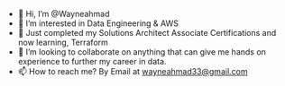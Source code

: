 - 👋 Hi, I’m @Wayneahmad
- 👀 I’m interested in Data Engineering & AWS 
- 🌱 Just completed my Solutions Architect Associate Certifications and now learning, Terraform
- 💞️ I’m looking to collaborate on anything that can give me hands on experience to further my career in data.
- 📫 How to reach me? By Email at wayneahmad33@gmail.com

<!---
Wayneahmad/Wayneahmad is a ✨ special ✨ repository because its `README.md` (this file) appears on your GitHub profile.
You can click the Preview link to take a look at your changes.
--->
